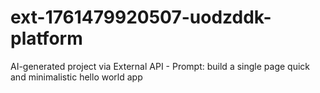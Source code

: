 # ext-1761479920507-uodzddk-platform
AI-generated project via External API - Prompt: build a single page quick and minimalistic hello world app
